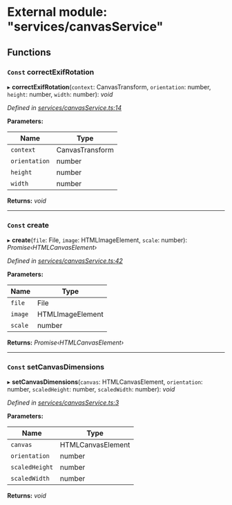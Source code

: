 # External module: "services/canvasService"

## Functions

### `Const` correctExifRotation

▸ **correctExifRotation**(`context`: CanvasTransform, `orientation`: number, `height`: number, `width`: number): *void*

*Defined in [services/canvasService.ts:14](https://github.com/TonyBrobston/jpegasus/blob/ead5eea/src/services/canvasService.ts#L14)*

**Parameters:**

Name | Type |
------ | ------ |
`context` | CanvasTransform |
`orientation` | number |
`height` | number |
`width` | number |

**Returns:** *void*

___

### `Const` create

▸ **create**(`file`: File, `image`: HTMLImageElement, `scale`: number): *Promise‹HTMLCanvasElement›*

*Defined in [services/canvasService.ts:42](https://github.com/TonyBrobston/jpegasus/blob/ead5eea/src/services/canvasService.ts#L42)*

**Parameters:**

Name | Type |
------ | ------ |
`file` | File |
`image` | HTMLImageElement |
`scale` | number |

**Returns:** *Promise‹HTMLCanvasElement›*

___

### `Const` setCanvasDimensions

▸ **setCanvasDimensions**(`canvas`: HTMLCanvasElement, `orientation`: number, `scaledHeight`: number, `scaledWidth`: number): *void*

*Defined in [services/canvasService.ts:3](https://github.com/TonyBrobston/jpegasus/blob/ead5eea/src/services/canvasService.ts#L3)*

**Parameters:**

Name | Type |
------ | ------ |
`canvas` | HTMLCanvasElement |
`orientation` | number |
`scaledHeight` | number |
`scaledWidth` | number |

**Returns:** *void*
